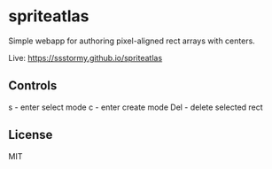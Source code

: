 # spriteatlas
Simple webapp for authoring pixel-aligned rect arrays with centers.

Live: https://ssstormy.github.io/spriteatlas

## Controls

s - enter select mode
c - enter create mode
Del - delete selected rect

## License
MIT
